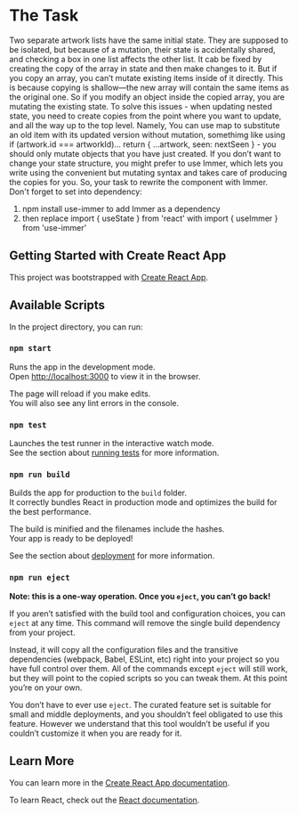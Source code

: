 # The Task

Two separate artwork lists have the same initial state. They are supposed to be isolated,
but because of a mutation, their state is accidentally shared, and checking a box in one 
list affects the other list. 
It cab be fixed by creating the copy of the array in state and then make changes to it. But 
if you copy an array, you can’t mutate existing items inside of it directly. This is because 
copying is shallow—the new array will contain the same items as the original one. So if you 
modify an object inside the copied array, you are mutating the existing state.
To solve this issues - when updating nested state, you need to create copies from the point 
where you want to update, and all the way up to the top level. Namely, You can use map to 
substitute an old item with its updated version without mutation, somethimg like using
if (artwork.id === artworkId)... return { ...artwork, seen: nextSeen } - you should only mutate 
objects that you have just created.
If you don’t want to change your state structure, you might prefer to use Immer, which lets 
you write using the convenient but mutating syntax and takes care of producing the copies for 
you. So, your task to rewrite the component with Immer. Don't forget to set into dependency:
1) npm install use-immer to add Immer as a dependency
2) then replace import { useState } from 'react' with import { useImmer } from 'use-immer'

## Getting Started with Create React App

This project was bootstrapped with [Create React App](https://github.com/facebook/create-react-app).

## Available Scripts

In the project directory, you can run:

### `npm start`

Runs the app in the development mode.\
Open [http://localhost:3000](http://localhost:3000) to view it in the browser.

The page will reload if you make edits.\
You will also see any lint errors in the console.

### `npm test`

Launches the test runner in the interactive watch mode.\
See the section about [running tests](https://facebook.github.io/create-react-app/docs/running-tests) for more information.

### `npm run build`

Builds the app for production to the `build` folder.\
It correctly bundles React in production mode and optimizes the build for the best performance.

The build is minified and the filenames include the hashes.\
Your app is ready to be deployed!

See the section about [deployment](https://facebook.github.io/create-react-app/docs/deployment) for more information.

### `npm run eject`

**Note: this is a one-way operation. Once you `eject`, you can’t go back!**

If you aren’t satisfied with the build tool and configuration choices, you can `eject` at any time. This command will remove the single build dependency from your project.

Instead, it will copy all the configuration files and the transitive dependencies (webpack, Babel, ESLint, etc) right into your project so you have full control over them. All of the commands except `eject` will still work, but they will point to the copied scripts so you can tweak them. At this point you’re on your own.

You don’t have to ever use `eject`. The curated feature set is suitable for small and middle deployments, and you shouldn’t feel obligated to use this feature. However we understand that this tool wouldn’t be useful if you couldn’t customize it when you are ready for it.

## Learn More

You can learn more in the [Create React App documentation](https://facebook.github.io/create-react-app/docs/getting-started).

To learn React, check out the [React documentation](https://reactjs.org/).
